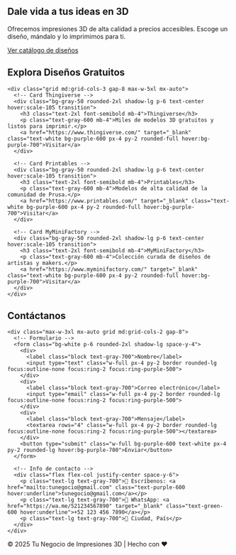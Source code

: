 <!DOCTYPE html>
<html lang="es">
<head>
  <meta charset="UTF-8">
  <meta name="viewport" content="width=device-width, initial-scale=1.0">
  <title>Impresiones 3D - Tu Negocio</title>
  <script src="https://cdn.tailwindcss.com"></script>
</head>
<body class="bg-gray-100 font-sans">

  <!-- SECCIÓN DE INICIO -->
  <section id="inicio" class="h-screen flex flex-col items-center justify-center text-center bg-gradient-to-r from-purple-500 to-pink-500 text-white">
    <h1 class="text-5xl font-bold mb-6">Dale vida a tus ideas en 3D</h1>
    <p class="text-lg mb-8 max-w-xl">Ofrecemos impresiones 3D de alta calidad a precios accesibles. Escoge un diseño, mándalo y lo imprimimos para ti.</p>
    <a href="#catalogo" class="bg-white text-purple-600 px-6 py-3 rounded-full font-semibold shadow-lg hover:bg-gray-200 transition">
      Ver catálogo de diseños
    </a>
  </section>

  <!-- CATÁLOGO -->
  <section id="catalogo" class="py-16 px-8 bg-white">
    <h2 class="text-4xl font-bold text-center text-gray-800 mb-12">Explora Diseños Gratuitos</h2>

    <div class="grid md:grid-cols-3 gap-8 max-w-5xl mx-auto">
      <!-- Card Thingiverse -->
      <div class="bg-gray-50 rounded-2xl shadow-lg p-6 text-center hover:scale-105 transition">
        <h3 class="text-2xl font-semibold mb-4">Thingiverse</h3>
        <p class="text-gray-600 mb-4">Miles de modelos 3D gratuitos y listos para imprimir.</p>
        <a href="https://www.thingiverse.com/" target="_blank" class="text-white bg-purple-600 px-4 py-2 rounded-full hover:bg-purple-700">Visitar</a>
      </div>

      <!-- Card Printables -->
      <div class="bg-gray-50 rounded-2xl shadow-lg p-6 text-center hover:scale-105 transition">
        <h3 class="text-2xl font-semibold mb-4">Printables</h3>
        <p class="text-gray-600 mb-4">Modelos de alta calidad de la comunidad de Prusa.</p>
        <a href="https://www.printables.com/" target="_blank" class="text-white bg-purple-600 px-4 py-2 rounded-full hover:bg-purple-700">Visitar</a>
      </div>

      <!-- Card MyMiniFactory -->
      <div class="bg-gray-50 rounded-2xl shadow-lg p-6 text-center hover:scale-105 transition">
        <h3 class="text-2xl font-semibold mb-4">MyMiniFactory</h3>
        <p class="text-gray-600 mb-4">Colección curada de diseños de artistas y makers.</p>
        <a href="https://www.myminifactory.com/" target="_blank" class="text-white bg-purple-600 px-4 py-2 rounded-full hover:bg-purple-700">Visitar</a>
      </div>
    </div>
  </section>

  <!-- CONTACTO -->
  <section id="contacto" class="py-16 px-8 bg-gray-100">
    <h2 class="text-4xl font-bold text-center text-gray-800 mb-12">Contáctanos</h2>

    <div class="max-w-3xl mx-auto grid md:grid-cols-2 gap-8">
      <!-- Formulario -->
      <form class="bg-white p-6 rounded-2xl shadow-lg space-y-4">
        <div>
          <label class="block text-gray-700">Nombre</label>
          <input type="text" class="w-full px-4 py-2 border rounded-lg focus:outline-none focus:ring-2 focus:ring-purple-500">
        </div>
        <div>
          <label class="block text-gray-700">Correo electrónico</label>
          <input type="email" class="w-full px-4 py-2 border rounded-lg focus:outline-none focus:ring-2 focus:ring-purple-500">
        </div>
        <div>
          <label class="block text-gray-700">Mensaje</label>
          <textarea rows="4" class="w-full px-4 py-2 border rounded-lg focus:outline-none focus:ring-2 focus:ring-purple-500"></textarea>
        </div>
        <button type="submit" class="w-full bg-purple-600 text-white px-4 py-2 rounded-lg hover:bg-purple-700">Enviar</button>
      </form>

      <!-- Info de contacto -->
      <div class="flex flex-col justify-center space-y-6">
        <p class="text-lg text-gray-700">📧 Escríbenos: <a href="mailto:tunegocio@gmail.com" class="text-purple-600 hover:underline">tunegocio@gmail.com</a></p>
        <p class="text-lg text-gray-700">📱 WhatsApp: <a href="https://wa.me/521234567890" target="_blank" class="text-green-600 hover:underline">+52 123 456 7890</a></p>
        <p class="text-lg text-gray-700">📍 Ciudad, País</p>
      </div>
    </div>
  </section>

  <!-- FOOTER -->
  <footer class="bg-gray-800 text-white text-center py-6">
    <p>&copy; 2025 Tu Negocio de Impresiones 3D | Hecho con ❤️</p>
  </footer>

</body>
</html>

